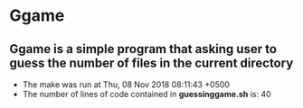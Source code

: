 # Ggame

## Ggame is a simple program that asking user to guess the number of files in the current directory

 - The make was run at 
Thu, 08 Nov 2018 08:11:43 +0500
 - The number of lines of code contained in **guessinggame.sh** is:
40
